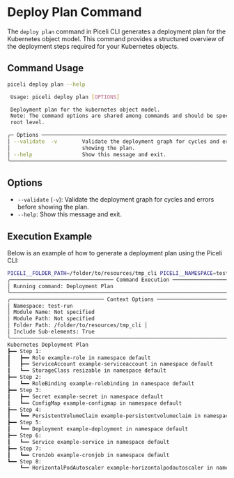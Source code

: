 # Deploy Plan Command

The `deploy plan` command in Piceli CLI generates a deployment plan for the Kubernetes object model. This command provides a structured overview of the deployment steps required for your Kubernetes objects.

## Command Usage

```bash
piceli deploy plan --help

 Usage: piceli deploy plan [OPTIONS]

 Deployment plan for the kubernetes object model.
 Note: The command options are shared among commands and should be specified at the
 root level.

╭─ Options ───────────────────────────────────────────────────────────────────────────╮
│ --validate  -v        Validate the deployment graph for cycles and errors before    │
│                       showing the plan.                                             │
│ --help                Show this message and exit.                                   │
╰─────────────────────────────────────────────────────────────────────────────────────╯
```

## Options

- `--validate` (`-v`): Validate the deployment graph for cycles and errors before showing the plan.
- `--help`: Show this message and exit.

## Execution Example

Below is an example of how to generate a deployment plan using the Piceli CLI:

```bash
PICELI__FOLDER_PATH=/folder/to/resources/tmp_cli PICELI__NAMESPACE=test-run piceli deploy plan
╭───────────────────────────────── Command Execution ─────────────────────────────────╮
│ Running command: Deployment Plan                                                    │
╰─────────────────────────────────────────────────────────────────────────────────────╯
╭────────────────────────────── Context Options ───────────────────────────────╮
│ Namespace: test-run                                                          │
│ Module Name: Not specified                                                   │
│ Module Path: Not specified                                                   │
│ Folder Path: /folder/to/resources/tmp_cli │
│ Include Sub-elements: True                                                   │
╰──────────────────────────────────────────────────────────────────────────────╯
Kubernetes Deployment Plan
┣━━ Step 1:
┃   ┣━━ Role example-role in namespace default
┃   ┣━━ ServiceAccount example-serviceaccount in namespace default
┃   ┗━━ StorageClass resizable in namespace default
┣━━ Step 2:
┃   ┗━━ RoleBinding example-rolebinding in namespace default
┣━━ Step 3:
┃   ┣━━ Secret example-secret in namespace default
┃   ┗━━ ConfigMap example-configmap in namespace default
┣━━ Step 4:
┃   ┗━━ PersistentVolumeClaim example-persistentvolumeclaim in namespace default
┣━━ Step 5:
┃   ┗━━ Deployment example-deployment in namespace default
┣━━ Step 6:
┃   ┗━━ Service example-service in namespace default
┣━━ Step 7:
┃   ┗━━ CronJob example-cronjob in namespace default
┗━━ Step 8:
    ┗━━ HorizontalPodAutoscaler example-horizontalpodautoscaler in namespace default
```
